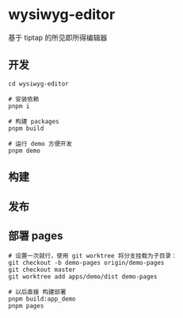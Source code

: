 # wysiwyg-editor

基于 tiptap 的所见即所得编辑器

## 开发

```shell
cd wysiwyg-editor

# 安装依赖
pnpm i

# 构建 packages
pnpm build

# 运行 demo 方便开发
pnpm demo
```

## 构建

## 发布

## 部署 pages

```shell
# 设置一次就行，使用 git worktree 将分支挂载为子目录：
git checkout -b demo-pages origin/demo-pages
git checkout master
git worktree add apps/demo/dist demo-pages

# 以后直接 构建部署
pnpm build:app_demo
pnpm pages
```
